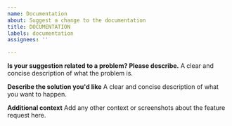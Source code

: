 ```yaml
---
name: Documentation
about: Suggest a change to the documentation
title: DOCUMENTATION
labels: documentation
assignees: ''

---
```


**Is your suggestion related to a problem? Please describe.**
A clear and concise description of what the problem is.

**Describe the solution you'd like**
A clear and concise description of what you want to happen.

**Additional context**
Add any other context or screenshots about the feature request here.
